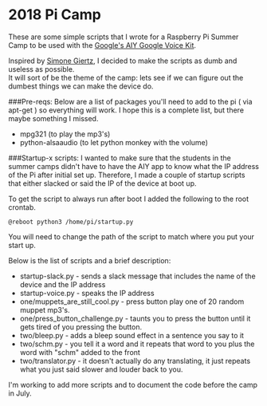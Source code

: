 # 2018 Pi Camp

These are some simple scripts that I wrote for a Raspberry Pi Summer Camp to be used with the [Google's AIY Google Voice Kit](https://aiyprojects.withgoogle.com/voice/).  

Inspired by [Simone Giertz](www.simonegiertz.com), I decided to make the scripts as dumb and useless as possible.  
It will sort of be the theme of the camp: lets see if we can figure out the dumbest things we can make the
device do.

###Pre-reqs:
Below are a list of packages you'll need to add to the pi ( via apt-get ) so everything will work.  I hope this is a 
complete list, but there maybe something I missed.
* mpg321 (to play the mp3's)
* python-alsaaudio (to let python monkey with the volume)


###Startup-x scripts:
I wanted to make sure that the students in the summer camps didn't have to have the AIY app to know what the IP 
address of the Pi after initial set up.   Therefore, I made a couple of startup scripts that either slacked 
or said the IP of the device at boot up. 

To get the script to always run after boot I added the following to the root crontab.

 ``` 
 @reboot python3 /home/pi/startup.py
 ```
 You will need to change the path of the script to match where you put your start up.  
 
 Below is the list of scripts and a brief description:
 * startup-slack.py - sends a slack message that includes the name of the device and the IP address
 * startup-voice.py - speaks the IP address 
 * one/muppets_are_still_cool.py - press button play one of 20 random muppet mp3's. 
 * one/press_button_challenge.py - taunts you to press the button until it gets tired of you pressing the
 button.
 * two/bleep.py - adds a bleep sound effect in a sentence you say to it
 * two/schm.py - you tell it a word and it repeats that word to you plus the word with "schm" added to the 
 front
 * two/translator.py - it doesn't actually do any translating, it just repeats what you just said slower
 and louder back to you.  
 
 I'm working to add more scripts and to document the code before the camp in July.